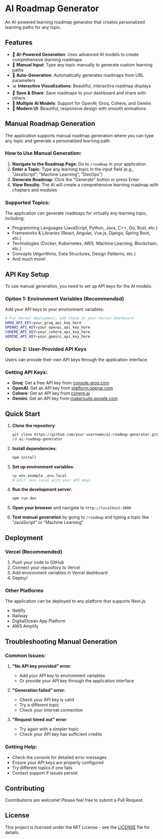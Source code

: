 # AI Roadmap Generator

An AI-powered learning roadmap generator that creates personalized learning paths for any topic.

## Features

- 🤖 **AI-Powered Generation**: Uses advanced AI models to create comprehensive learning roadmaps
- 🎯 **Manual Input**: Type any topic manually to generate custom learning paths
- 🔄 **Auto-Generation**: Automatically generates roadmaps from URL parameters
- 📊 **Interactive Visualizations**: Beautiful, interactive roadmap displays
- 💾 **Save & Share**: Save roadmaps to your dashboard and share with others
- 🔐 **Multiple AI Models**: Support for OpenAI, Groq, Cohere, and Gemini
- 🎨 **Modern UI**: Beautiful, responsive design with smooth animations

## Manual Roadmap Generation

The application supports manual roadmap generation where you can type any topic and generate a personalized learning path.

### How to Use Manual Generation:

1. **Navigate to the Roadmap Page**: Go to `/roadmap` in your application
2. **Enter a Topic**: Type any learning topic in the input field (e.g., "JavaScript", "Machine Learning", "DevOps")
3. **Generate Roadmap**: Click the "Generate" button or press Enter
4. **View Results**: The AI will create a comprehensive learning roadmap with chapters and modules

### Supported Topics:

The application can generate roadmaps for virtually any learning topic, including:
- Programming Languages (JavaScript, Python, Java, C++, Go, Rust, etc.)
- Frameworks & Libraries (React, Angular, Vue.js, Django, Spring Boot, etc.)
- Technologies (Docker, Kubernetes, AWS, Machine Learning, Blockchain, etc.)
- Concepts (Algorithms, Data Structures, Design Patterns, etc.)
- And much more!

## API Key Setup

To use manual generation, you need to set up API keys for the AI models:

### Option 1: Environment Variables (Recommended)

Add your API keys to your environment variables:

```bash
# For Vercel deployment, add these in your Vercel dashboard
GROQ_API_KEY=your_groq_api_key_here
OPENAI_API_KEY=your_openai_api_key_here
COHERE_API_KEY=your_cohere_api_key_here
GEMINI_API_KEY=your_gemini_api_key_here
```

### Option 2: User-Provided API Keys

Users can provide their own API keys through the application interface.

### Getting API Keys:

- **Groq**: Get a free API key from [console.groq.com](https://console.groq.com/)
- **OpenAI**: Get an API key from [platform.openai.com](https://platform.openai.com/)
- **Cohere**: Get an API key from [cohere.ai](https://cohere.ai/)
- **Gemini**: Get an API key from [makersuite.google.com](https://makersuite.google.com/)

## Quick Start

1. **Clone the repository**:
   ```bash
   git clone https://github.com/your-username/ai-roadmap-generator.git
   cd ai-roadmap-generator
   ```

2. **Install dependencies**:
   ```bash
   npm install
   ```

3. **Set up environment variables**:
   ```bash
   cp env.example .env.local
   # Edit .env.local with your API keys
   ```

4. **Run the development server**:
   ```bash
   npm run dev
   ```

5. **Open your browser** and navigate to `http://localhost:3000`

6. **Test manual generation** by going to `/roadmap` and typing a topic like "JavaScript" or "Machine Learning"

## Deployment

### Vercel (Recommended)

1. Push your code to GitHub
2. Connect your repository to Vercel
3. Add environment variables in Vercel dashboard
4. Deploy!

### Other Platforms

The application can be deployed to any platform that supports Next.js:
- Netlify
- Railway
- DigitalOcean App Platform
- AWS Amplify

## Troubleshooting Manual Generation

### Common Issues:

1. **"No API key provided" error**:
   - Add your API key to environment variables
   - Or provide your API key through the application interface

2. **"Generation failed" error**:
   - Check your API key is valid
   - Try a different topic
   - Check your internet connection

3. **"Request timed out" error**:
   - Try again with a simpler topic
   - Check your API key has sufficient credits

### Getting Help:

- Check the console for detailed error messages
- Ensure your API keys are properly configured
- Try different topics if one fails
- Contact support if issues persist

## Contributing

Contributions are welcome! Please feel free to submit a Pull Request.

## License

This project is licensed under the MIT License - see the [LICENSE](LICENSE) file for details.
